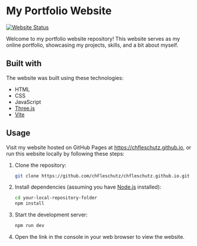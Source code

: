 # My Portfolio Website

[![Website Status](https://img.shields.io/website?url=https://chfleschutz.github.io)](https://chfleschutz.github.io)

Welcome to my portfolio website repository! This website serves as my online portfolio, showcasing my projects, skills, and a bit about myself.

## Built with

The website was built using these technologies:

- HTML
- CSS
- JavaScript
- [Three.js](https://threejs.org/)
- [Vite](https://vitejs.dev/)

## Usage

Visit my website hosted on GitHub Pages at https://chfleschutz.github.io, or run this website locally by following these steps:

1. Clone the repository:
   
   ```bash
   git clone https://github.com/chFleschutz/chfleschutz.github.io.git
   ```
   
2. Install dependencies (assuming you have [Node.js](https://nodejs.org/) installed):
   
   ```bash
   cd your-local-repository-folder
   npm install
   ```
   
3. Start the development server:
   
   ```bash
   npm run dev
   ```

4. Open the link in the console in your web browser to view the website.
